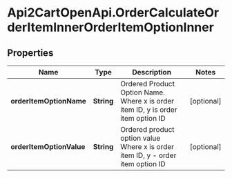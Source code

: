 # Api2CartOpenApi.OrderCalculateOrderItemInnerOrderItemOptionInner

## Properties

Name | Type | Description | Notes
------------ | ------------- | ------------- | -------------
**orderItemOptionName** | **String** | Ordered Product Option Name. Where x is order item ID, y is order item option ID | [optional] 
**orderItemOptionValue** | **String** | Ordered product option value Where x is order item ID, y - order item option ID | [optional] 



